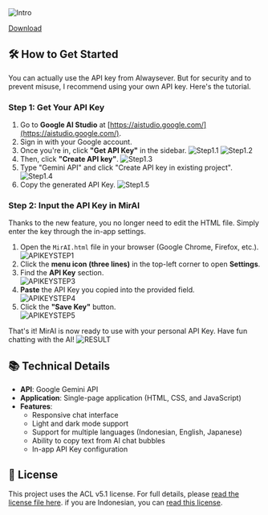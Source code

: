 <img src="Assets/Screenshot_20250915-213324.jpg" width="max" alt="Intro">

[Download](https://raw.githack.com/Allwaysever/MirAI/2a347570389c5a774c92585c8e9cdb751627c6f8/MirAI.html)

## 🛠️ How to Get Started

You can actually use the API key from Alwaysever. But for security and to prevent misuse, I recommend using your own API key. Here's the tutorial.

### Step 1: Get Your API Key

1.  Go to **Google AI Studio** at [https://aistudio.google.com/](https://aistudio.google.com/).
2.  Sign in with your Google account.
3.  Once you're in, click **"Get API Key"** in the sidebar.
    <img src="Assets/Tutorial/20250919_151650.jpg" width="max" alt="Step1.1">
    <img src="Assets/Tutorial/20250919_151833.jpg" width="max" alt="Step1.2">
4.  Then, click **"Create API key"**.
    <img src="Assets/Tutorial/20250919_151923.jpg" width="max" alt="Step1.3">
5.  Type "Gemini API" and click "Create API key in existing project".
    <img src="Assets/Tutorial/20250919_152023.jpg" width="max" alt="Step1.4">
6.  Copy the generated API Key.
    <img src="Assets/Tutorial/20250919_152101.jpg" width="max" alt="Step1.5">

### Step 2: Input the API Key in MirAI

Thanks to the new feature, you no longer need to edit the HTML file. Simply enter the key through the in-app settings.

1.  Open the `MirAI.html` file in your browser (Google Chrome, Firefox, etc.).<br><img src="Assets/Tutorial/APIKEYSTEP1.png" width="max" alt="APIKEYSTEP1">
2.  Click the **menu icon (three lines)** in the top-left corner to open **Settings**.
3.  Find the **API Key** section.<br><img src="Assets/Tutorial/APIKEYSTEP2.png" width="max" alt="APIKEYSTEP3">
4.  **Paste** the API Key you copied into the provided field.<br><img src="Assets/Tutorial/APIKEYSTEP3.1.png" width="max" alt="APIKEYSTEP4">
5.  Click the **"Save Key"** button.<br><img src="Assets/Tutorial/APIKEYSTEP3.2.png" width="max" alt="APIKEYSTEP5">

That's it! MirAI is now ready to use with your personal API Key. Have fun chatting with the AI!
<img src="Assets/Tutorial/APIKEYSTEP4.png" width="max" alt="RESULT">

## 📚 Technical Details

* **API**: Google Gemini API
* **Application**: Single-page application (HTML, CSS, and JavaScript)
* **Features**:
    * Responsive chat interface
    * Light and dark mode support
    * Support for multiple languages (Indonesian, English, Japanese)
    * Ability to copy text from AI chat bubbles
    * In-app API Key configuration

## 📄 License

This project uses the ACL v5.1 license. For full details, please [read the license file here](Licences/ACLICENSE_EN.md). if you are Indonesian, you can [read this license](Licences/ACLICENSE_ID.md).
